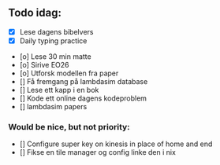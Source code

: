 ## Todo idag:

- [x] Lese dagens bibelvers
- [x] Daily typing practice
- [o] Lese 30 min matte
- [o] Sirive EO26
- [o] Utforsk modellen fra paper
- [] Få fremgang på lambdasim database
- [] Lese ett kapp i en bok
- [] Kode ett online dagens kodeproblem
- [] lambdasim papers

### Would be nice, but not priority:

- [] Configure super key on kinesis in place of home and end
- [] Fikse en tile manager og config linke den i nix
